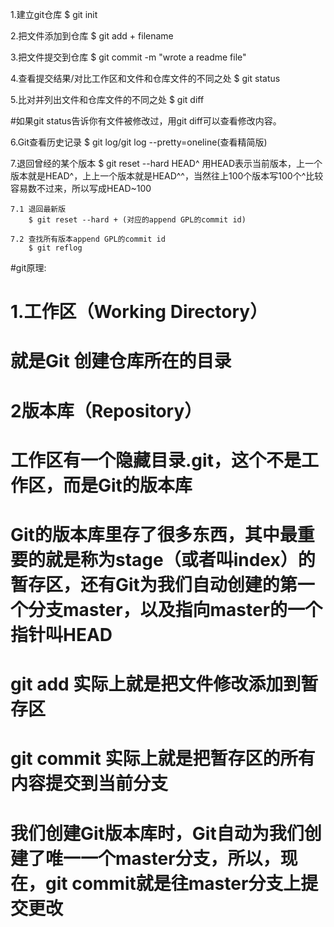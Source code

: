 ﻿
1.建立git仓库
	$ git init

2.把文件添加到仓库
	$ git add + filename

3.把文件提交到仓库
	$ git commit -m "wrote a readme file"

4.查看提交结果/对比工作区和文件和仓库文件的不同之处
	$ git status

5.比对并列出文件和仓库文件的不同之处
	$ git diff

#如果git status告诉你有文件被修改过，用git diff可以查看修改内容。

6.Git查看历史记录
	$ git log/git log --pretty=oneline(查看精简版)

7.退回曾经的某个版本
	$ git reset --hard HEAD^
		用HEAD表示当前版本，上一个版本就是HEAD^，上上一个版本就是HEAD^^，当然往上100个版本写100个^比较容易数不过来，所以写成HEAD~100 

	7.1 退回最新版
		$ git reset --hard + (对应的append GPL的commit id)
	
	7.2 查找所有版本append GPL的commit id
		$ git reflog
#git原理:
#	1.工作区（Working Directory）
#		就是Git 创建仓库所在的目录
#
#	2版本库（Repository）
#		工作区有一个隐藏目录.git，这个不是工作区，而是Git的版本库
#		Git的版本库里存了很多东西，其中最重要的就是称为stage（或者叫index）的暂存区，还有Git为我们自动创建的第一个分支master，以及指向master的一个指针叫HEAD
#
#		git add 实际上就是把文件修改添加到暂存区
#		git commit 实际上就是把暂存区的所有内容提交到当前分支
#			我们创建Git版本库时，Git自动为我们创建了唯一一个master分支，所以，现在，git commit就是往master分支上提交更改
















